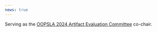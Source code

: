 ```yaml
---
news: true
---
```


Serving as the [OOPSLA 2024 Artifact Evaluation Committee](https://2024.splashcon.org/track/splash-2024-oopsla-artifacts) co-chair.
